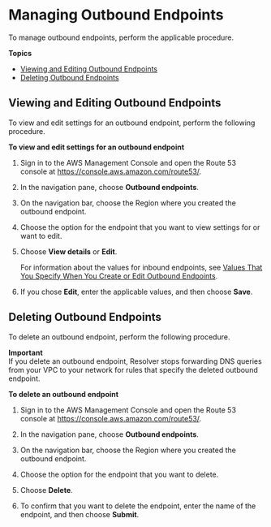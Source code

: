 # Managing Outbound Endpoints<a name="resolver-forwarding-outbound-queries-managing"></a>

To manage outbound endpoints, perform the applicable procedure\.

**Topics**
+ [Viewing and Editing Outbound Endpoints](#resolver-forwarding-outbound-queries-managing-viewing)
+ [Deleting Outbound Endpoints](#resolver-forwarding-outbound-queries-managing-deleting)

## Viewing and Editing Outbound Endpoints<a name="resolver-forwarding-outbound-queries-managing-viewing"></a>

To view and edit settings for an outbound endpoint, perform the following procedure\.<a name="resolver-forwarding-outbound-queries-managing-viewing-procedure"></a>

**To view and edit settings for an outbound endpoint**

1. Sign in to the AWS Management Console and open the Route 53 console at [https://console\.aws\.amazon\.com/route53/](https://console.aws.amazon.com/route53/)\.

1. In the navigation pane, choose **Outbound endpoints**\.

1. On the navigation bar, choose the Region where you created the outbound endpoint\.

1. Choose the option for the endpoint that you want to view settings for or want to edit\.

1. Choose **View details** or **Edit**\.

   For information about the values for inbound endpoints, see [Values That You Specify When You Create or Edit Outbound Endpoints](resolver-forwarding-outbound-queries.md#resolver-forwarding-outbound-queries-endpoint-values)\.

1. If you chose **Edit**, enter the applicable values, and then choose **Save**\.

## Deleting Outbound Endpoints<a name="resolver-forwarding-outbound-queries-managing-deleting"></a>

To delete an outbound endpoint, perform the following procedure\.

**Important**  
If you delete an outbound endpoint, Resolver stops forwarding DNS queries from your VPC to your network for rules that specify the deleted outbound endpoint\.<a name="resolver-forwarding-outbound-queries-managing-deleting-procedure"></a>

**To delete an outbound endpoint**

1. Sign in to the AWS Management Console and open the Route 53 console at [https://console\.aws\.amazon\.com/route53/](https://console.aws.amazon.com/route53/)\.

1. In the navigation pane, choose **Outbound endpoints**\.

1. On the navigation bar, choose the Region where you created the outbound endpoint\.

1. Choose the option for the endpoint that you want to delete\.

1. Choose **Delete**\.

1. To confirm that you want to delete the endpoint, enter the name of the endpoint, and then choose **Submit**\.